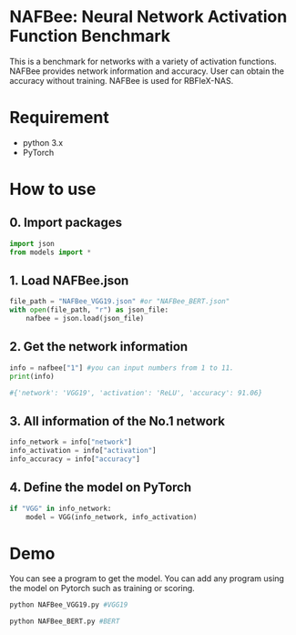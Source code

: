 # NAFBee: Neural Network Activation Function Benchmark
This is a benchmark for networks with a variety of activation functions. NAFBee provides network information and accuracy. User can obtain the accuracy without training. NAFBee is used for RBFleX-NAS.

# Requirement
- python 3.x
- PyTorch

# How to use
## 0. Import packages
```python
import json
from models import *
```

## 1. Load NAFBee.json
```python
file_path = "NAFBee_VGG19.json" #or "NAFBee_BERT.json"
with open(file_path, "r") as json_file:
    nafbee = json.load(json_file)
```

## 2. Get the network information
```python
info = nafbee["1"] #you can input numbers from 1 to 11.
print(info)

#{'network': 'VGG19', 'activation': 'ReLU', 'accuracy': 91.06}
```
## 3. All information of the No.1 network
```python
info_network = info["network"]
info_activation = info["activation"]
info_accuracy = info["accuracy"]
```

## 4. Define the model on PyTorch
```python
if "VGG" in info_network:
    model = VGG(info_network, info_activation)
```

# Demo
You can see a program to get the model. You can add any program using the model on Pytorch such as training or scoring.
```python
python NAFBee_VGG19.py #VGG19
```
```python
python NAFBee_BERT.py #BERT
```
